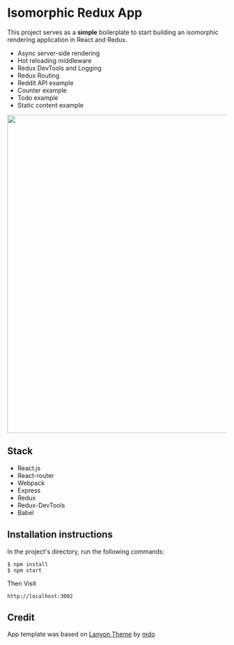 # Isomorphic Redux App

This project serves as a **simple** boilerplate to start building an isomorphic rendering application in React and Redux.

- Async server-side rendering
- Hot reloading middleware
- Redux DevTools and Logging
- Redux Routing
- Reddit API example
- Counter example
- Todo example
- Static content example

<img src="http://g.recordit.co/iChc7ZH3H1.gif" width="728" />

## Stack

- React.js
- React-router
- Webpack
- Express
- Redux
- Redux-DevTools
- Babel

## Installation instructions

In the project's directory, run the following commands:

```
$ npm install
$ npm start
```

Then Visit

```
http://localhost:3002
```

## Credit

App template was based on [Lanyon Theme](https://github.com/poole/lanyon) by [mdo](https://github.com/mdo)

